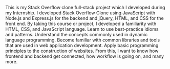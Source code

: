 This is my Stack Overflow clone full-stack project which I developed during my Internship. I developed Stack Overflow Clone using JavaScript with Node.js and Express.js for the backend and jQuery, HTML, and CSS for the front end. By taking this course or project, I developed a familiarity with HTML, CSS, and JavaScript language. Learn to use best-practice idioms and patterns. Understand the concepts commonly used in dynamic language programming. Become familiar with common libraries and tools that are used in web application development. Apply basic programming principles to the construction of websites. From this, I want to know how frontend and backend get connected, how workflow is going on, and many more.
